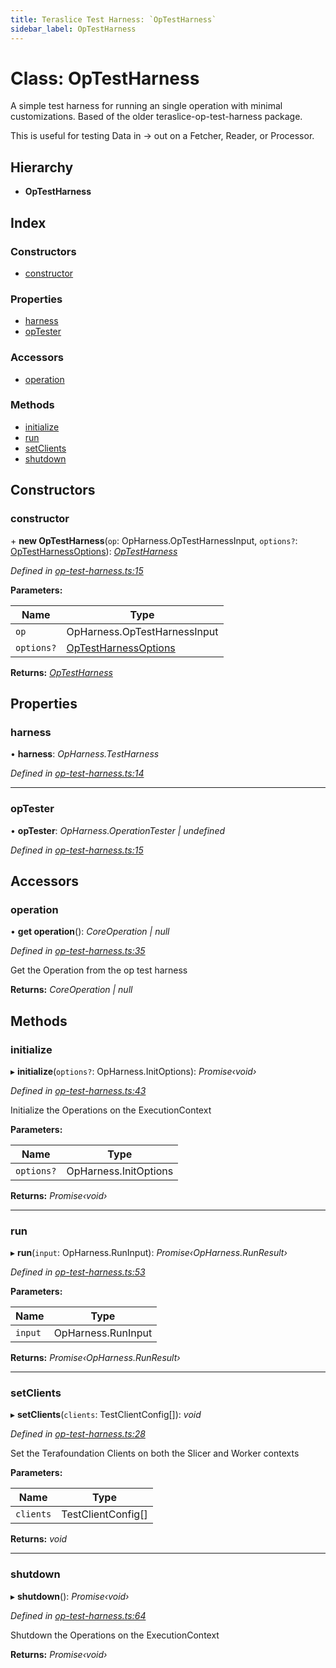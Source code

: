 ```yaml
---
title: Teraslice Test Harness: `OpTestHarness`
sidebar_label: OpTestHarness
---
```


# Class: OpTestHarness

A simple test harness for running an single operation
with minimal customizations. Based of the older
teraslice-op-test-harness package.

This is useful for testing Data in -> out on a Fetcher,
Reader, or Processor.

## Hierarchy

* **OpTestHarness**

## Index

### Constructors

* [constructor](optestharness.md#constructor)

### Properties

* [harness](optestharness.md#harness)
* [opTester](optestharness.md#optester)

### Accessors

* [operation](optestharness.md#operation)

### Methods

* [initialize](optestharness.md#initialize)
* [run](optestharness.md#run)
* [setClients](optestharness.md#setclients)
* [shutdown](optestharness.md#shutdown)

## Constructors

###  constructor

\+ **new OpTestHarness**(`op`: OpHarness.OpTestHarnessInput, `options?`: [OpTestHarnessOptions](../interfaces/optestharnessoptions.md)): *[OpTestHarness](optestharness.md)*

*Defined in [op-test-harness.ts:15](https://github.com/terascope/teraslice/blob/653cf7530/packages/teraslice-test-harness/src/op-test-harness.ts#L15)*

**Parameters:**

Name | Type |
------ | ------ |
`op` | OpHarness.OpTestHarnessInput |
`options?` | [OpTestHarnessOptions](../interfaces/optestharnessoptions.md) |

**Returns:** *[OpTestHarness](optestharness.md)*

## Properties

###  harness

• **harness**: *OpHarness.TestHarness*

*Defined in [op-test-harness.ts:14](https://github.com/terascope/teraslice/blob/653cf7530/packages/teraslice-test-harness/src/op-test-harness.ts#L14)*

___

###  opTester

• **opTester**: *OpHarness.OperationTester | undefined*

*Defined in [op-test-harness.ts:15](https://github.com/terascope/teraslice/blob/653cf7530/packages/teraslice-test-harness/src/op-test-harness.ts#L15)*

## Accessors

###  operation

• **get operation**(): *CoreOperation | null*

*Defined in [op-test-harness.ts:35](https://github.com/terascope/teraslice/blob/653cf7530/packages/teraslice-test-harness/src/op-test-harness.ts#L35)*

Get the Operation from the op test harness

**Returns:** *CoreOperation | null*

## Methods

###  initialize

▸ **initialize**(`options?`: OpHarness.InitOptions): *Promise‹void›*

*Defined in [op-test-harness.ts:43](https://github.com/terascope/teraslice/blob/653cf7530/packages/teraslice-test-harness/src/op-test-harness.ts#L43)*

Initialize the Operations on the ExecutionContext

**Parameters:**

Name | Type |
------ | ------ |
`options?` | OpHarness.InitOptions |

**Returns:** *Promise‹void›*

___

###  run

▸ **run**(`input`: OpHarness.RunInput): *Promise‹OpHarness.RunResult›*

*Defined in [op-test-harness.ts:53](https://github.com/terascope/teraslice/blob/653cf7530/packages/teraslice-test-harness/src/op-test-harness.ts#L53)*

**Parameters:**

Name | Type |
------ | ------ |
`input` | OpHarness.RunInput |

**Returns:** *Promise‹OpHarness.RunResult›*

___

###  setClients

▸ **setClients**(`clients`: TestClientConfig[]): *void*

*Defined in [op-test-harness.ts:28](https://github.com/terascope/teraslice/blob/653cf7530/packages/teraslice-test-harness/src/op-test-harness.ts#L28)*

Set the Terafoundation Clients on both
the Slicer and Worker contexts

**Parameters:**

Name | Type |
------ | ------ |
`clients` | TestClientConfig[] |

**Returns:** *void*

___

###  shutdown

▸ **shutdown**(): *Promise‹void›*

*Defined in [op-test-harness.ts:64](https://github.com/terascope/teraslice/blob/653cf7530/packages/teraslice-test-harness/src/op-test-harness.ts#L64)*

Shutdown the Operations on the ExecutionContext

**Returns:** *Promise‹void›*
